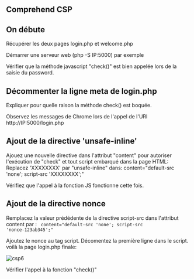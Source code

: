 ## Comprehend CSP


## On débute
Récupérer les deux pages login.php et welcome.php

Démarrer une serveur web (php -S IP:5000) par exemple

Vérifier que la méthode javascript "check()" est bien appelée lors de la saisie du password.

## Décommenter la ligne meta de login.php

Expliquer pour quelle raison la méthode check() est boquée.

Observez les messages de Chrome lors de l'appel de l'URl http://IP:5000/login.php

## Ajout de la directive 'unsafe-inline'

Ajouez une nouvelle directive dans l'attribut "content" pour autoriser l'exécution de "check" et tout script embarqué dans la page HTML:
Replacez 'XXXXXXXX' par "unsafe-inline" dans: content="default-src 'none';  script-src 'XXXXXXXX';"

Vérifiez que l'appel à la fonction JS fonctionne cette fois. 

## Ajout de la directive nonce

Remplacez la valeur prédédente de la directive script-src dans l'attribut content par :
<code>
content="default-src 'none';  script-src 'nonce-123ab345';"
</code>

Ajoutez le nonce au tag script. Décomentez la première ligne dans le script. voilà la page login.php finale:

![csp6](https://github.com/aabda2000/sti3a-security/assets/38082725/c8f0d089-dba4-43f7-b77d-57c6341fbe75)

Vérifier l'appel à la fonction "check()"
